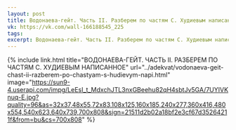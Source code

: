 ```yaml
---
layout: post
title: Водонаева-гейт. Часть II. Разберем по частям С. Худиевым написанное
vk: https://vk.com/wall-166188545_225
tags: 
excerpt: Водонаева-гейт. Часть II. Разберем по частям С. Худиевым написанное
---
```

{% include link.html title="ВОДОНАЕВА-ГЕЙТ. ЧАСТЬ II. РАЗБЕРЕМ ПО ЧАСТЯМ С. ХУДИЕВЫМ НАПИСАННОЕ" url="../adekvat/vodonaeva-geit-chast-ii-razberem-po-chastyam-s-hudievym-napi.html" image="https://sun9-4.userapi.com/impg/LeEsI_t_MdxchJTL3nxGBeehu82qH4sbtJv5GA/7UYIVKnuq-E.jpg?quality=96&as=32x37,48x55,72x83,108x125,160x185,240x277,360x416,480x554,540x623,640x739,700x808&sign=21511d2b02a18bf2e3cf67d35264211f&from=bu&cs=700x808" %}